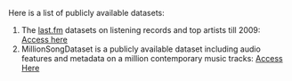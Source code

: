 Here is a list of publicly available datasets:

  1) The [last.fm](last.fm) datasets on listening records and top artists till 2009: [Access here](http://ocelma.net/MusicRecommendationDataset/index.html) 
  2) MillionSongDataset is a publicly available dataset including audio features and metadata on a million contemporary music tracks: [Access Here](http://millionsongdataset.com/)
 
